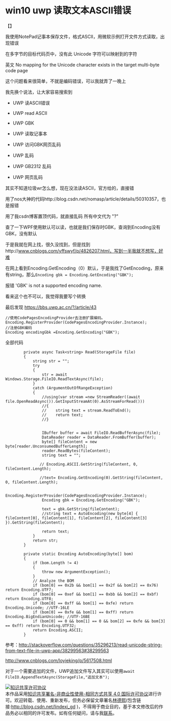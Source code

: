 # win10 uwp 读取文本ASCII错误

【】

我使用NotePad记事本保存文件，格式ASCII，用微软示例打开文件方式读取，出现错误

在多字节的目标代码页中，没有此 Unicode 字符可以映射到的字符

英文 No mapping for the Unicode character exists in the target multi-byte code page

这个问题看来很简单，不就是编码错误，可以我就弄了一晚上

我先换个说法，让大家容易搜索到

 - UWP 读ASCII错误

 - UWP read ASCII
 
 - UWP GBK
 
 - UWP 读取记事本

 - UWP 访问GBK网页乱码

 - UWP 乱码
 
 - UWP GB2312 乱码 
 
 - UWP 网页乱码

 

其实不知道垃圾wr怎么想，现在没法读ASCII，官方给的，直接错

用了nos大神的代码http://blog.csdn.net/nomasp/article/details/50310357，也是报错

用了我csdn博客置顶代码，就直接乱码 所有中文代为 "?" 

查了一下WPF使用默认可以读，也就是我们保存时GBK，查询到Encoding没有GBK，没有默认

于是我就在网上找，很久没找到，但是找到http://www.cnblogs.com/yffswyf/p/4826207.html，写到一半我就不想写，好难

在网上看到Encoding.GetEncoding（0）默认，于是我找了GetEncoding，原来有string，那么`Encoding gbk = Encoding.GetEncoding("GBK");`

报错
 'GBK' is not a supported encoding name. 
 
 看来这个也不可以，我觉得我要写个转换
 
最后发现
https://bbs.uwp.ac.cn/?/article/43

```
//使用CodePagesEncodingProvider去注册扩展编码。
Encoding.RegisterProvider(CodePagesEncodingProvider.Instance);
//注册GBK编码
Encoding encodingGbk =Encoding.GetEncoding("GBK");
```

全部代码

```
        private async Task<string> Read(StorageFile file)
        {
            string str = "";
            try
            {
                str = await Windows.Storage.FileIO.ReadTextAsync(file);
            }
            catch (ArgumentOutOfRangeException)
            {
                //using(var stream =new StreamReader((await file.OpenReadAsync()).GetInputStreamAt(0).AsStreamForRead()))
                //{
                //    string text = stream.ReadToEnd();
                //    return text;
                //}


                IBuffer buffer = await FileIO.ReadBufferAsync(file);
                DataReader reader = DataReader.FromBuffer(buffer);
                byte[] fileContent = new byte[reader.UnconsumedBufferLength];
                reader.ReadBytes(fileContent);
                string text = "";

               // Encoding.ASCII.GetString(fileContent, 0, fileContent.Length);

               //text= Encoding.GetEncoding(0).GetString(fileContent, 0, fileContent.Length);

                Encoding.RegisterProvider(CodePagesEncodingProvider.Instance);
                Encoding gbk = Encoding.GetEncoding("GBK");

                text = gbk.GetString(fileContent);
                //string text = AutoEncoding(new byte[4] { fileContent[0], fileContent[1], fileContent[2], fileContent[3] }).GetString(fileContent);

                return text;
            }
            return str;
        }

        private static Encoding AutoEncoding(byte[] bom)
        {
            if (bom.Length != 4)
            {
                throw new ArgumentException();
            }
            // Analyze the BOM
            if (bom[0] == 0x2b && bom[1] == 0x2f && bom[2] == 0x76) return Encoding.UTF7;
            if (bom[0] == 0xef && bom[1] == 0xbb && bom[2] == 0xbf) return Encoding.UTF8;
            if (bom[0] == 0xff && bom[1] == 0xfe) return Encoding.Unicode; //UTF-16LE
            if (bom[0] == 0xfe && bom[1] == 0xff) return Encoding.BigEndianUnicode; //UTF-16BE
            if (bom[0] == 0 && bom[1] == 0 && bom[2] == 0xfe && bom[3] == 0xff) return Encoding.UTF32;
            return Encoding.ASCII;
        }
```

参考：http://stackoverflow.com/questions/35296213/read-unicode-string-from-text-file-in-uwp-app/38299563#38299563

http://www.cnblogs.com/loyieking/p/5617508.html

对于一个需要追加的文件，UWP追加文件写入其实可以使用`await FileIO.AppendTextAsync(StorageFile,"追加文本");`





        
<a rel="license" href="http://creativecommons.org/licenses/by-nc-sa/4.0/"><img alt="知识共享许可协议" style="border-width:0" src="https://i.creativecommons.org/l/by-nc-sa/4.0/88x31.png" /></a><br />本作品采用<a rel="license" href="http://creativecommons.org/licenses/by-nc-sa/4.0/">知识共享署名-非商业性使用-相同方式共享 4.0 国际许可协议</a>进行许可。欢迎转载、使用、重新发布，但务必保留文章署名[林德熙](http://blog.csdn.net/lindexi_gd)(包含链接:http://blog.csdn.net/lindexi_gd )，不得用于商业目的，基于本文修改后的作品务必以相同的许可发布。如有任何疑问，请与我[联系](mailto:lindexi_gd@163.com)。        